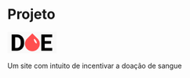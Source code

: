 # Projeto

<img src="public/logo.png" alt="DOE" width="100px" margin="60px 0">  
<p>Um site com intuito de incentivar a doação de sangue</p>